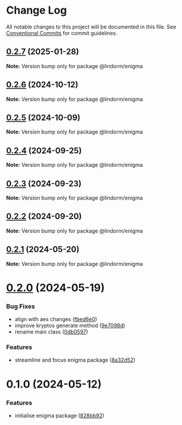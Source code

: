 # Change Log

All notable changes to this project will be documented in this file.
See [Conventional Commits](https://conventionalcommits.org) for commit guidelines.

## [0.2.7](https://github.com/lindorm-io/monorepo/compare/@lindorm/enigma@0.2.6...@lindorm/enigma@0.2.7) (2025-01-28)

**Note:** Version bump only for package @lindorm/enigma

## [0.2.6](https://github.com/lindorm-io/monorepo/compare/@lindorm/enigma@0.2.5...@lindorm/enigma@0.2.6) (2024-10-12)

**Note:** Version bump only for package @lindorm/enigma

## [0.2.5](https://github.com/lindorm-io/monorepo/compare/@lindorm/enigma@0.2.4...@lindorm/enigma@0.2.5) (2024-10-09)

**Note:** Version bump only for package @lindorm/enigma

## [0.2.4](https://github.com/lindorm-io/monorepo/compare/@lindorm/enigma@0.2.3...@lindorm/enigma@0.2.4) (2024-09-25)

**Note:** Version bump only for package @lindorm/enigma

## [0.2.3](https://github.com/lindorm-io/monorepo/compare/@lindorm/enigma@0.2.2...@lindorm/enigma@0.2.3) (2024-09-23)

**Note:** Version bump only for package @lindorm/enigma

## [0.2.2](https://github.com/lindorm-io/monorepo/compare/@lindorm/enigma@0.2.1...@lindorm/enigma@0.2.2) (2024-09-20)

**Note:** Version bump only for package @lindorm/enigma

## [0.2.1](https://github.com/lindorm-io/monorepo/compare/@lindorm/enigma@0.2.0...@lindorm/enigma@0.2.1) (2024-05-20)

**Note:** Version bump only for package @lindorm/enigma

# [0.2.0](https://github.com/lindorm-io/monorepo/compare/@lindorm/enigma@0.1.0...@lindorm/enigma@0.2.0) (2024-05-19)

### Bug Fixes

- align with aes changes ([fbed6e0](https://github.com/lindorm-io/monorepo/commit/fbed6e05e334ada373a443c2b9c09224771d86bf))
- improve kryptos generate method ([9e7098d](https://github.com/lindorm-io/monorepo/commit/9e7098d4b219b11140e28e554ffd573204772249))
- rename main class ([0db0597](https://github.com/lindorm-io/monorepo/commit/0db0597e9b822b350f8b8c4d8295d85d60ff0fa1))

### Features

- streamline and focus enigma package ([8a32d52](https://github.com/lindorm-io/monorepo/commit/8a32d5293f03497f0e53e731195721e85364580d))

# 0.1.0 (2024-05-12)

### Features

- initialise enigma package ([828bb92](https://github.com/lindorm-io/monorepo/commit/828bb9280cd4737509a08632d5e332f05d8d6e9b))
